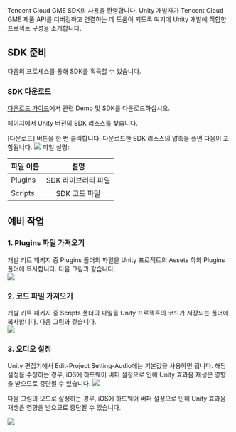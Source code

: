 Tencent Cloud GME SDK의 사용을 환영합니다. Unity 개발자가 Tencent Cloud GME 제품 API를 디버깅하고 연결하는 데 도움이 되도록 여기에 Unity 개발에 적합한 프로젝트 구성을 소개합니다.

## SDK 준비

다음의 프로세스를 통해 SDK를 획득할 수 있습니다.

### SDK 다운로드

[다운로드 가이드](https://cloud.tencent.com/document/product/607/18521)에서 관련 Demo 및 SDK를 다운로드하십시오.

페이지에서 Unity 버전의 SDK 리소스를 찾습니다.

[다운로드] 버튼을 한 번 클릭합니다. 다운로드한 SDK 리소스의 압축을 풀면 다음이 포함됩니다.
![](https://main.qcloudimg.com/raw/55494d9bb9145938f0594416f73b29f7.png)
파일 설명:

|파일 이름       | 설명           
| ------------- |:-------------:|
| Plugins   	|SDK 라이브러리 파일|
| Scripts     	|SDK 코드 파일|

## 예비 작업

### 1. Plugins 파일 가져오기

개발 키트 패키지 중 Plugins 폴더의 파일을 Unity 프로젝트의 Assets 하의 Plugins 폴더에 복사합니다. 다음 그림과 같습니다.  
![](https://main.qcloudimg.com/raw/1221a25f62cedd3831cf2bb27bb1ea45.png)

### 2. 코드 파일 가져오기

개발 키트 패키지 중 Scripts 폴더의 파일을 Unity 프로젝트의 코드가 저장되는 폴더에 복사합니다. 다음 그림과 같습니다.  
![](https://main.qcloudimg.com/raw/8904a83c6173fa7c5b04ddb0e48138ca.png)
### 3. 오디오 설정
Unity 편집기에서 Edit-Project Setting-Audio에는 기본값을 사용하면 됩니다. 해당 설정을 수정하는 경우, iOS에 하드웨어 버퍼 설정으로 인해 Unity 효과음 재생은 영향을 받으므로 중단될 수 있습니다.
![](https://main.qcloudimg.com/raw/df14517cac7fc29383c90720627572c7.png)

다음 그림의 모드로 살정하는 경우, iOS에 하드웨어 버퍼 설정으로 인해 Unity 효과음 재생은 영향을 받으므로 중단될 수 있습니다.

![](https://main.qcloudimg.com/raw/69857f53bdc2ee7c7ad5e48777620df1.png)

